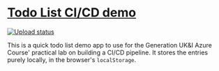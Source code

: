 # [Todo List CI/CD demo](https://rjgtodolist.z33.web.core.windows.net/)

[![Upload status](https://github.com/rjgraffham/todo-list-genuki/actions/workflows/upload.yml/badge.svg)](https://github.com/rjgraffham/todo-list-genuki/actions/workflows/upload.yml)

This is a quick todo list demo app to use for the Generation UK&I Azure Course' practical lab on
building a CI/CD pipeline. It stores the entries purely locally, in the browser's `localStorage`.
